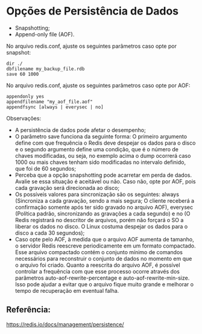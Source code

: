 # Opções de Persistência de Dados
- Snapshotting;
- Append-only file (AOF).

No arquivo redis.conf, ajuste os seguintes parâmetros caso opte por snapshot:
```
dir ./
dbfilename my_backup_file.rdb
save 60 1000
```

No arquivo redis.conf, ajuste os seguintes parâmetros caso opte por AOF:
```
appendonly yes
appendfilename "my_aof_file.aof"
appendfsync [always | everysec | no]
```

Observações:
- A persistência de dados pode afetar o desempenho;
- O parâmetro save funciona da seguinte forma: O primeiro argumento define com que frequência o Redis deve despejar os dados para o disco e o segundo argumento define uma condição, que é o número de chaves modificadas, ou seja, no exemplo acima o dump ocorrerá caso 1000 ou mais chaves tenham sido modificadas no intervalo definido, que foi de 60 segundos;
- Perceba que a opção snapshotting pode acarretar em perda de dados. Avalie se essa situação é aceitável ou não. Caso não, opte por AOF, pois cada gravação será direcionada ao disco;
- Os possíveis valores para sincronização são os seguintes: always (Sincroniza a cada gravação, sendo a mais segura; O cliente receberá a confirmação somente após ter sido gravado no arquivo AOF), everysec (Política padrão, sincronizando as gravações a cada segundo) e no (O Redis registrará no descritor de arquivos, porém não forçará o SO a liberar os dados no disco. O Linux costuma despejar os dados para o disco a cada 30 segundos);
- Caso opte pelo AOF, à medida que o arquivo AOF aumenta de tamanho, o servidor Redis reescreve periodicamente em um formato compactado. Esse arquivo compactado contém o conjunto mínimo de comandos necessários para reconstruir o conjunto de dados no momento em que o arquivo foi criado. Quanto a reescrita do arquivo AOF, é possível controlar a frequência com que esse processo ocorre através dos parâmetros auto-aof-rewrite-percentage e auto-aof-rewrite-min-size. Isso pode ajudar a evitar que o arquivo fique muito grande e melhorar o tempo de recuperação em eventual falha.

## Referência:
https://redis.io/docs/management/persistence/